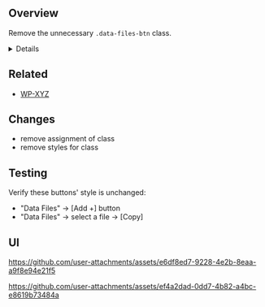 ## Overview

Remove the unnecessary `.data-files-btn` class.

<details><summary>Details</summary>

This class is assigned to buttons that:
- **either** have Bootstrap btn-primary (in which case the `.workbench-content .btn-primary` styles it)
- **or** are our custom `<Button>` (in which case the `composes: c-button` styles it)

</details> 

## Related

* [WP-XYZ](https://tacc-main.atlassian.net/browse/WP-XYZ)

## Changes

* remove assignment of class
* remove styles for class

## Testing

Verify these buttons' style is unchanged:
- "Data Files" → [Add +] button
- "Data Files" → select a file → [Copy]

## UI

https://github.com/user-attachments/assets/e6df8ed7-9228-4e2b-8eaa-a9f8e94e21f5

https://github.com/user-attachments/assets/ef4a2dad-0dd7-4b82-a4bc-e8619b73484a
